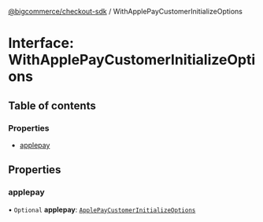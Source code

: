 [@bigcommerce/checkout-sdk](../README.md) / WithApplePayCustomerInitializeOptions

# Interface: WithApplePayCustomerInitializeOptions

## Table of contents

### Properties

- [applepay](WithApplePayCustomerInitializeOptions.md#applepay)

## Properties

### applepay

• `Optional` **applepay**: [`ApplePayCustomerInitializeOptions`](ApplePayCustomerInitializeOptions.md)
